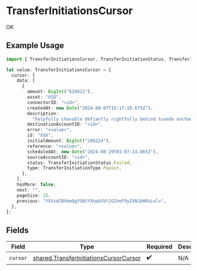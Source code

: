 # TransferInitiationsCursor

OK

## Example Usage

```typescript
import { TransferInitiationsCursor, TransferInitiationStatus, TransferInitiationType } from "@formance/formance-sdk/sdk/models/shared";

let value: TransferInitiationsCursor = {
  cursor: {
    data: [
      {
        amount: BigInt("620421"),
        asset: "USD",
        connectorID: "<id>",
        createdAt: new Date("2024-08-07T15:17:18.675Z"),
        description:
          "helpfully chasuble defiantly rightfully behind tuxedo enchanting free humidity",
        destinationAccountID: "<id>",
        error: "<value>",
        id: "XXX",
        initialAmount: BigInt("208224"),
        reference: "<value>",
        scheduledAt: new Date("2024-08-29T01:07:14.865Z"),
        sourceAccountID: "<id>",
        status: TransferInitiationStatus.Failed,
        type: TransferInitiationType.Payout,
      },
    ],
    hasMore: false,
    next: "",
    pageSize: 15,
    previous: "YXVsdCBhbmQgYSBtYXhpbXVtIG1heF9yZXN1bHRzLol=",
  },
};
```

## Fields

| Field                                                                                                   | Type                                                                                                    | Required                                                                                                | Description                                                                                             |
| ------------------------------------------------------------------------------------------------------- | ------------------------------------------------------------------------------------------------------- | ------------------------------------------------------------------------------------------------------- | ------------------------------------------------------------------------------------------------------- |
| `cursor`                                                                                                | [shared.TransferInitiationsCursorCursor](../../../sdk/models/shared/transferinitiationscursorcursor.md) | :heavy_check_mark:                                                                                      | N/A                                                                                                     |